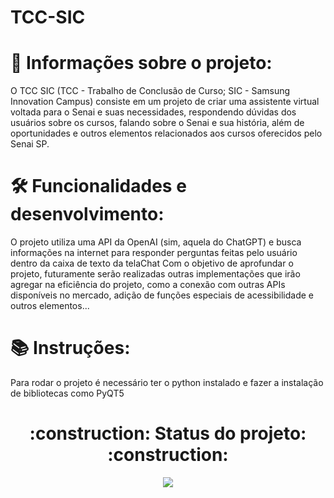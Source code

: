 # TCC-SIC

# 📁 Informações sobre o projeto:
O TCC SIC (TCC - Trabalho de Conclusão de Curso; SIC - Samsung Innovation Campus) consiste em um projeto de criar uma assistente virtual voltada para o Senai e suas necessidades, respondendo dúvidas dos usuários sobre os cursos, falando sobre o Senai e sua história, além de oportunidades e outros elementos relacionados aos cursos oferecidos pelo Senai SP.

# 🛠️ Funcionalidades e desenvolvimento:
O projeto utiliza uma API da OpenAI (sim, aquela do ChatGPT) e busca informações na internet para responder perguntas feitas pelo usuário dentro da caixa de texto da telaChat
Com o objetivo de aprofundar o projeto, futuramente serão realizadas outras implementações que irão agregar na eficiência do projeto, como a conexão com outras APIs disponíveis no mercado, adição de funções especiais de acessibilidade e outros elementos...

# 📚 Instruções:
Para rodar o projeto é necessário ter o python instalado e fazer a instalação de bibliotecas como PyQT5

<h1 align="center"> :construction: Status do projeto: :construction: </h1>
<p align="center"><img src="http://img.shields.io/static/v1?label=STATUS&message=EM%20DESENVOLVIMENTO&color=GREEN&style=for-the-badge"/></p>

